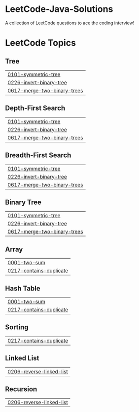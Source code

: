 # LeetCode-Java-Solutions
A collection of LeetCode questions to ace the coding interview! 

<!---LeetCode Topics Start-->
# LeetCode Topics
## Tree
|  |
| ------- |
| [0101-symmetric-tree](https://github.com/Amanmourya09/LeetCode-Java-Solutions/tree/master/0101-symmetric-tree) |
| [0226-invert-binary-tree](https://github.com/Amanmourya09/LeetCode-Java-Solutions/tree/master/0226-invert-binary-tree) |
| [0617-merge-two-binary-trees](https://github.com/Amanmourya09/LeetCode-Java-Solutions/tree/master/0617-merge-two-binary-trees) |
## Depth-First Search
|  |
| ------- |
| [0101-symmetric-tree](https://github.com/Amanmourya09/LeetCode-Java-Solutions/tree/master/0101-symmetric-tree) |
| [0226-invert-binary-tree](https://github.com/Amanmourya09/LeetCode-Java-Solutions/tree/master/0226-invert-binary-tree) |
| [0617-merge-two-binary-trees](https://github.com/Amanmourya09/LeetCode-Java-Solutions/tree/master/0617-merge-two-binary-trees) |
## Breadth-First Search
|  |
| ------- |
| [0101-symmetric-tree](https://github.com/Amanmourya09/LeetCode-Java-Solutions/tree/master/0101-symmetric-tree) |
| [0226-invert-binary-tree](https://github.com/Amanmourya09/LeetCode-Java-Solutions/tree/master/0226-invert-binary-tree) |
| [0617-merge-two-binary-trees](https://github.com/Amanmourya09/LeetCode-Java-Solutions/tree/master/0617-merge-two-binary-trees) |
## Binary Tree
|  |
| ------- |
| [0101-symmetric-tree](https://github.com/Amanmourya09/LeetCode-Java-Solutions/tree/master/0101-symmetric-tree) |
| [0226-invert-binary-tree](https://github.com/Amanmourya09/LeetCode-Java-Solutions/tree/master/0226-invert-binary-tree) |
| [0617-merge-two-binary-trees](https://github.com/Amanmourya09/LeetCode-Java-Solutions/tree/master/0617-merge-two-binary-trees) |
## Array
|  |
| ------- |
| [0001-two-sum](https://github.com/Amanmourya09/LeetCode-Java-Solutions/tree/master/0001-two-sum) |
| [0217-contains-duplicate](https://github.com/Amanmourya09/LeetCode-Java-Solutions/tree/master/0217-contains-duplicate) |
## Hash Table
|  |
| ------- |
| [0001-two-sum](https://github.com/Amanmourya09/LeetCode-Java-Solutions/tree/master/0001-two-sum) |
| [0217-contains-duplicate](https://github.com/Amanmourya09/LeetCode-Java-Solutions/tree/master/0217-contains-duplicate) |
## Sorting
|  |
| ------- |
| [0217-contains-duplicate](https://github.com/Amanmourya09/LeetCode-Java-Solutions/tree/master/0217-contains-duplicate) |
## Linked List
|  |
| ------- |
| [0206-reverse-linked-list](https://github.com/Amanmourya09/LeetCode-Java-Solutions/tree/master/0206-reverse-linked-list) |
## Recursion
|  |
| ------- |
| [0206-reverse-linked-list](https://github.com/Amanmourya09/LeetCode-Java-Solutions/tree/master/0206-reverse-linked-list) |
<!---LeetCode Topics End-->